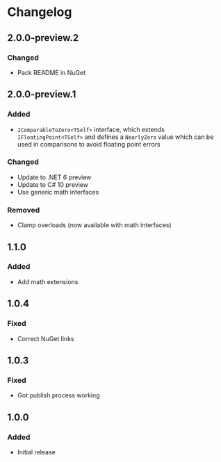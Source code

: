 # Changelog

## 2.0.0-preview.2
### Changed
- Pack README in NuGet

## 2.0.0-preview.1
### Added
- `IComparableToZero<TSelf>` interface, which extends `IFloatingPoint<TSelf>` and defines a `NearlyZero` value
which can be used in comparisons to avoid floating point errors
### Changed
- Update to .NET 6 preview
- Update to C# 10 preview
- Use generic math interfaces
### Removed
- Clamp overloads (now available with math interfaces)

## 1.1.0
### Added
- Add math extensions

## 1.0.4
### Fixed
- Correct NuGet links

## 1.0.3
### Fixed
- Got publish process working

## 1.0.0
### Added
- Initial release